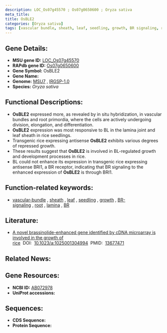 ```yaml
---
description: LOC_Os07g45570 ; Os07g0650600 ; Oryza sativa
meta_title:
title: OsBLE2
categories: [Oryza sativa]
tags: [vascular bundle, sheath, leaf, seedling, growth, BR signaling, root, lamina,  BR ]
---
```


## Gene Details:
- **MSU gene ID:** [LOC_Os07g45570](http://rice.uga.edu/cgi-bin/ORF_infopage.cgi?orf=LOC_Os07g45570)  
- **RAPdb gene ID:** [Os07g0650600](https://rapdb.dna.affrc.go.jp/locus/?name=Os07g0650600)  
- **Gene Symbol:** OsBLE2
- **Gene Name:**
- **Genome:**  [MSU7](http://rice.uga.edu/)&nbsp;,&nbsp;[IRGSP-1.0](https://rapdb.dna.affrc.go.jp/download/irgsp1.html)
- **Species:** *Oryza sativa*

## Functional Descriptions:
   - **OsBLE2** expressed more, as revealed by in situ hybridization, in vascular bundles and root primordia, where the cells are actively undergoing division, elongation, and differentiation.
   - **OsBLE2** expression was most responsive to BL in the lamina joint and leaf sheath in rice seedlings.
   - Transgenic rice expressing antisense **OsBLE2** exhibits various degrees of repressed growth.
   - These results suggest that **OsBLE2** is involved in BL-regulated growth and development processes in rice.
   - BL could not enhance its expression in transgenic rice expressing antisense BRI1, a BR receptor, indicating that BR signaling to the enhanced expression of **OsBLE2** is through BRI1.

## Function-related keywords:
   - [vascular-bundle](/tags/vascular-bundle/)&nbsp;,&nbsp;[sheath](/tags/sheath/)&nbsp;,&nbsp;[leaf](/tags/leaf/)&nbsp;,&nbsp;[seedling](/tags/seedling/)&nbsp;,&nbsp;[growth](/tags/growth/)&nbsp;,&nbsp;[BR-signaling](/tags/BR-signaling/)&nbsp;,&nbsp;[root](/tags/root/)&nbsp;,&nbsp;[lamina](/tags/lamina/)&nbsp;,&nbsp;[BR](/tags/BR/)

## Literature:
   - [A novel brassinolide-enhanced gene identified by cDNA microarray is involved in the growth of rice](https://www.doi.org/10.1023/a:1025001304994)&nbsp;&nbsp;DOI:&nbsp;&nbsp;[10.1023/a:1025001304994](https://www.doi.org/10.1023/a:1025001304994)&nbsp;&nbsp;PMID:&nbsp;&nbsp;[13677471](https://pubmed.ncbi.nlm.nih.gov/13677471/)

## Related News:

## Gene Resources:
- **NCBI ID:**  [AB072978](http://www.ncbi.nlm.nih.gov/nuccore/AB072978)
- **UniProt accessions:** [](https://www.uniprot.org/uniprotkb//entry)

## Sequences:
- **CDS Sequence:**
- **Protein Sequence:**
